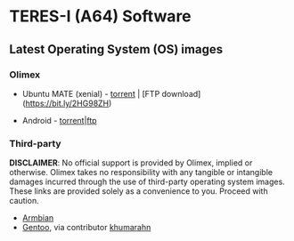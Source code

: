 # TERES-I (A64) Software

## Latest Operating System (OS) images

### Olimex

- Ubuntu MATE (xenial) - [torrent](https://bit.ly/2BcnYBH) | [FTP download] (https://bit.ly/2HG98ZH)

- Android - [torrent](ftp://staging.olimex.com/Allwinner_Images/A64-Teres/android/android_teres_rev4.torrent)|[ftp](ftp://staging.olimex.com/Allwinner_Images/A64-Teres/android/android_teres_rev4.zip)

### Third-party

**DISCLAIMER**: No official support is provided by Olimex, implied or otherwise.
Olimex takes no responsibility with any tangible or intangible damages incurred through the use of third-party operating system images.
These links are provided solely as a convenience to you.
Proceed with caution.

- [Armbian](https://www.armbian.com/olimex-teres-a64)
- [Gentoo](https://github.com/khumarahn/teres1-gentoo), via contributor [khumarahn](https://github.com/khumarahn)

